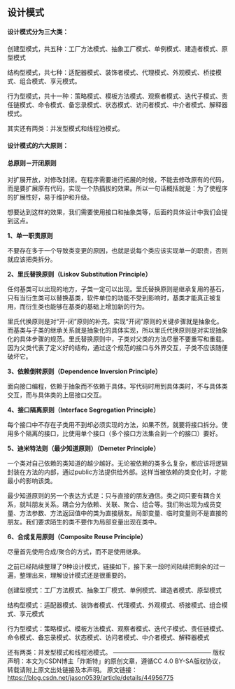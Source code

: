 ## 设计模式
#### 设计模式分为三大类：

创建型模式，共五种：工厂方法模式、抽象工厂模式、单例模式、建造者模式、原型模式

结构型模式，共七种：适配器模式、装饰者模式、代理模式、外观模式、桥接模式、组合模式、享元模式。

行为型模式，共十一种：策略模式、模板方法模式、观察者模式、迭代子模式、责任链模式、命令模式、备忘录模式、状态模式、访问者模式、中介者模式、解释器模式。

其实还有两类：并发型模式和线程池模式。

 

#### 设计模式的六大原则：

#### 总原则－开闭原则

对扩展开放，对修改封闭。在程序需要进行拓展的时候，不能去修改原有的代码，而是要扩展原有代码，实现一个热插拔的效果。所以一句话概括就是：为了使程序的扩展性好，易于维护和升级。

想要达到这样的效果，我们需要使用接口和抽象类等，后面的具体设计中我们会提到这点。

 

**1、单一职责原则**

不要存在多于一个导致类变更的原因，也就是说每个类应该实现单一的职责，否则就应该把类拆分。

 

**2、里氏替换原则（Liskov Substitution Principle）**

任何基类可以出现的地方，子类一定可以出现。里氏替换原则是继承复用的基石，只有当衍生类可以替换基类，软件单位的功能不受到影响时，基类才能真正被复用，而衍生类也能够在基类的基础上增加新的行为。

里氏代换原则是对“开-闭”原则的补充。实现“开闭”原则的关键步骤就是抽象化。而基类与子类的继承关系就是抽象化的具体实现，所以里氏代换原则是对实现抽象化的具体步骤的规范。里氏替换原则中，子类对父类的方法尽量不要重写和重载。因为父类代表了定义好的结构，通过这个规范的接口与外界交互，子类不应该随便破坏它。

 

**3、依赖倒转原则（Dependence Inversion Principle）**

面向接口编程，依赖于抽象而不依赖于具体。写代码时用到具体类时，不与具体类交互，而与具体类的上层接口交互。

 

**4、接口隔离原则（Interface Segregation Principle）**

每个接口中不存在子类用不到却必须实现的方法，如果不然，就要将接口拆分。使用多个隔离的接口，比使用单个接口（多个接口方法集合到一个的接口）要好。

 

**5、迪米特法则（最少知道原则）（Demeter Principle）**

一个类对自己依赖的类知道的越少越好。无论被依赖的类多么复杂，都应该将逻辑封装在方法的内部，通过public方法提供给外部。这样当被依赖的类变化时，才能最小的影响该类。

最少知道原则的另一个表达方式是：只与直接的朋友通信。类之间只要有耦合关系，就叫朋友关系。耦合分为依赖、关联、聚合、组合等。我们称出现为成员变量、方法参数、方法返回值中的类为直接朋友。局部变量、临时变量则不是直接的朋友。我们要求陌生的类不要作为局部变量出现在类中。

 

**6、合成复用原则（Composite Reuse Principle）**

尽量首先使用合成/聚合的方式，而不是使用继承。

 

之前已经陆续整理了9种设计模式，链接如下，接下来一段时间陆续把剩余的过一遍，整理出来，理解设计模式还是很重要的。

 

创建型模式：工厂方法模式、抽象工厂模式、单例模式、建造者模式、原型模式

结构型模式：适配器模式、装饰者模式、代理模式、外观模式、桥接模式、组合模式、享元模式

行为型模式：策略模式、模板方法模式、观察者模式、迭代子模式、责任链模式、命令模式、备忘录模式、状态模式、访问者模式、中介者模式、解释器模式

还有两类：并发型模式和线程池模式。
————————————————
版权声明：本文为CSDN博主「炸斯特」的原创文章，遵循CC 4.0 BY-SA版权协议，转载请附上原文出处链接及本声明。
原文链接：https://blog.csdn.net/jason0539/article/details/44956775